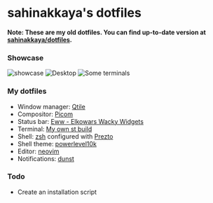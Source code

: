 # sahinakkaya's dotfiles

**Note: These are my old dotfiles. You can find up-to-date version at [sahinakkaya/dotfiles](https://github.com/sahinakkaya/dotfiles/).**

### Showcase
![showcase](https://user-images.githubusercontent.com/32161460/160180461-efc75d21-ccd4-45f5-8a14-5ea47efc51eb.gif)
![Desktop](https://raw.github.com/sahinakkaya/old-dotfiles/master/Pictures/Screenshots/ricing/Desktop.png)
![Some terminals](https://raw.github.com/sahinakkaya/old-dotfiles/master/Pictures/Screenshots/ricing/terms.png)


### My dotfiles

- Window manager: [Qtile](https://qtile.org)
- Compositor: [Picom](https://github.com/yshui/picom)
- Status bar: [Eww - Elkowars Wacky Widgets](https://github.com/elkowar/eww)
- Terminal: [My own st build](https://github.com/sahinakkaya/st)
- Shell: [zsh](https://www.zsh.org/) configured with [Prezto](https://github.com/sorin-ionescu/prezto)
- Shell theme: [powerlevel10k](https://github.com/romkatv/powerlevel10k/)
- Editor: [neovim](https://github.com/neovim/neovim)
- Notifications: [dunst](https://github.com/dunst-project/dunst)

### Todo
- Create an installation script

